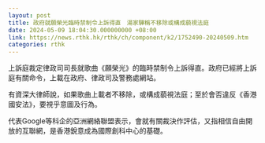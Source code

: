 ```yaml
---
layout: post
title: 政府就願榮光臨時禁制令上訴得直　湯家驊稱不移除或構成藐視法庭
date: 2024-05-09 18:04:30.000000000 +08:00
link: https://news.rthk.hk/rthk/ch/component/k2/1752490-20240509.htm
categories: rthk
---
```


上訴庭裁定律政司司長就歌曲《願榮光》的臨時禁制令上訴得直。政府已經將上訴庭有關命令，上載在政府、律政司及警務處網站。

有資深大律師說，如果歌曲上載者不移除，或構成藐視法庭；至於會否違反《香港國安法》，要視乎意圖及行為。

代表Google等科企的亞洲網絡聯盟表示，會就有關裁決作評估，又指相信自由開放的互聯網，是香港銳意成為國際創科中心的基礎。
